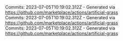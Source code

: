 Commits: 2023-07-05T10:19:02.312Z - Generated via https://github.com/marketplace/actions/artificial-grass
<br>
Commits: 2023-07-05T10:19:02.312Z - Generated via https://github.com/marketplace/actions/artificial-grass
<br>
Commits: 2023-07-05T10:19:02.312Z - Generated via https://github.com/marketplace/actions/artificial-grass
<br>

